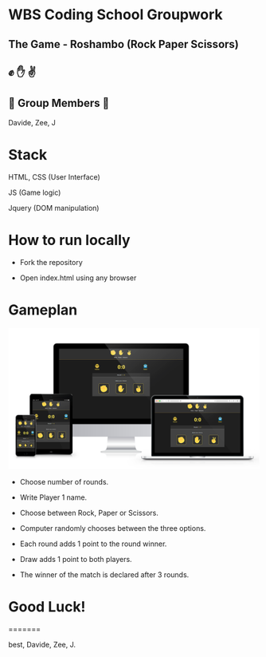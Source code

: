 # WBS Coding School Groupwork
## The Game - Roshambo (Rock Paper Scissors) 
## :fist: :hand: :v:

## :tada: Group Members :beer:
Davide, Zee, J


# Stack

HTML, CSS (User Interface) 

JS (Game logic)

Jquery (DOM manipulation)

# How to run locally

* Fork the repository

* Open index.html using any browser

# Gameplan
<img src="./roshambo.png" width="800">

* Choose number of rounds.

* Write Player 1 name.

* Choose between Rock, Paper or Scissors.

* Computer randomly chooses between the three options.

* Each round adds 1 point to the round winner.

* Draw adds 1 point to both players.

* The winner of the match is declared after 3 rounds.

# Good Luck!
=======

best,
Davide, Zee, J.


